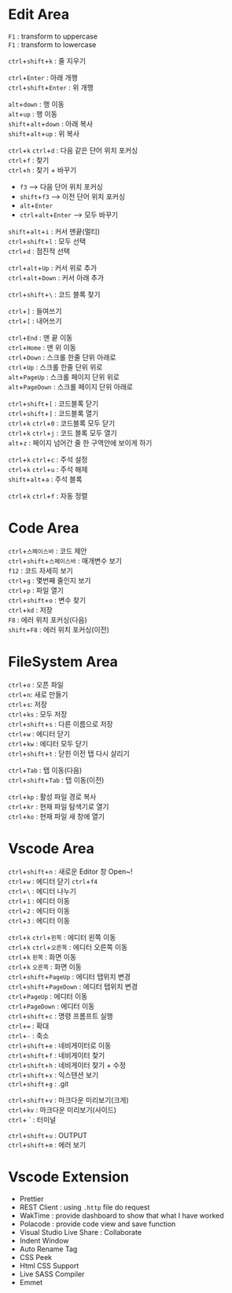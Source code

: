 # Edit Area

`F1` : transform to uppercase<br>
`F1` : transform to lowercase<br>

`ctrl`+`shift`+`k` : 줄 지우기<br>

`ctrl`+`Enter` : 아래 개행<br>
`ctrl`+`shift`+`Enter` : 위 개행<br>

`alt`+`down` : 행 이동<br>
`alt`+`up` : 행 이동 <br>
`shift`+`alt`+`down` : 아래 복사<br>
`shift`+`alt`+`up` : 위 복사<br>

`ctrl`+`k` `ctrl`+`d` : 다음 같은 단어 위치 포커싱<br>
`ctrl`+`f` : 찾기<br>
`ctrl`+`h` : 찾기 + 바꾸기<br>
 - `f3` --> 다음 단어 위치 포커싱<br>
 - `shift`+`f3` --> 이전 단어 위치 포커싱<br>
 - `alt`+`Enter`<br>
 - `ctrl`+`alt`+`Enter` --> 모두 바꾸기<br>

`shift`+`alt`+`i` : 커서 맨끝(멀티)<br>
`ctrl`+`shift`+`l` : 모두 선택<br>
`ctrl`+`d` : 점진적 선택<br>

`ctrl`+`alt`+`Up` : 커서 위로 추가<br>
`ctrl`+`alt`+`Down` : 커서 아래 추가<br>

`ctrl`+`shift`+`\` : 코드 블록 찾기<br>

`ctrl`+`]` : 들여쓰기<br>
`ctrl`+`[` : 내어쓰기 <br>

`ctrl`+`End` : 맨 끝 이동<br>
`ctrl`+`Home` : 맨 위 이동<br>
`ctrl`+`Down` : 스크롤 한줄 단위 아래로<br>
`ctrl`+`Up` : 스크롤 한줄 단위 위로 <br>
`alt`+`PageUp` : 스크롤 페이지 단위 위로<br>
`alt`+`PageDown` : 스크롤 페이지 단위 아래로<br>

`ctrl`+`shift`+`[` : 코드블록 닫기<br>
`ctrl`+`shift`+`]` : 코드블록 열기<br>
`ctrl`+`k` `ctrl`+`0` : 코드블록 모두 닫기<br>
`ctrl`+`k` `ctrl`+`j` : 코드 블록 모두 열기<br>
`alt`+`z` : 페이지 넘어간 줄 한 구역안에 보이게 하기<br>

`ctrl`+`k` `ctrl`+`c` : 주석 설정<br>
`ctrl`+`k` `ctrl`+`u` : 주석 해제<br>
`shift`+`alt`+`a` : 주석 블록<br>

`ctrl`+`k` `ctrl`+`f` : 자동 정렬<br>

# Code Area<br>

`ctrl`+`스페이스바` : 코드 제안<br>
`ctrl`+`shift`+`스페이스바` : 매개변수 보기<br>
`f12` : 코드 자세히 보기<br>
`ctrl`+`g` : 몇번째 줄인지 보기<br>
`ctrl`+`p` : 파일 열기<br>
`ctrl`+`shift`+`o` : 변수 찾기<br>
`ctrl`+`kd` : 저장 <br>
`F8` : 에러 위치 포커싱(다음)<br>
`shift`+`F8` : 에러 위치 포커싱(이전)<br>

# FileSystem Area<br>

`ctrl`+`o` : 오픈 파일<br>
`ctrl`+`n`: 새로 만들기<br>
`ctrl`+`s`: 저장 <br>
`ctrl`+`ks` : 모두 저장<br>
`ctrl`+`shift`+`s` : 다른 이름으로 저장<br>
`ctrl`+`w` : 에디터 닫기<br>
`ctrl`+`kw` : 에디터 모두 닫기<br>
`ctrl`+`shift`+`t` : 닫힌 이전 탭 다시 살리기<br>

`ctrl`+`Tab` : 탭 이동(다음)<br>
`ctrl`+`shift`+`Tab` : 탭 이동(이전)<br>

`ctrl`+`kp` : 활성 파일 경로 복사<br>
`ctrl`+`kr` : 현재 파일 탐색기로 열기<br>
`ctrl`+`ko` : 현재 파일 새 창에 열기<br>

# Vscode Area<br>

`ctrl`+`shift`+`n` : 새로운 Editor 창 Open~!<br>
`ctrl`+`w` : 에디터 닫기 `ctrl`+`f4`<br>
`ctrl`+`\` : 에디터 나누기<br>
`ctrl`+`1` : 에디터 이동 <br>
`ctrl`+`2` : 에디터 이동 <br>
`ctrl`+`3` : 에디터 이동 <br>

`ctrl`+`k` `ctrl`+`왼쪽` : 에디터 왼쪽 이동 <br>
`ctrl`+`k` `ctrl`+`오른쪽` : 에디터 오른쪽 이동<br>
`ctrl`+`k` `왼쪽` : 화면 이동<br>
`ctrl`+`k` `오른쪽` : 화면 이동<br>
`ctrl`+`shift`+`PageUp` : 에디터 탭위치 변경<br>
`ctrl`+`shift`+`PageDown` : 에디터 탭위치 변경<br>
`ctrl`+`PageUp` : 에디터 이동<br>
`ctrl`+`PageDown` : 에디터 이동<br>
`ctrl`+`shift`+`c` : 명령 프롬프트 실행<br>
`ctrl`+`=` : 확대<br>
`ctrl`+`-` : 축소<br>
`ctrl`+`shift`+`e` : 네비게이터로 이동<br>
`ctrl`+`shift`+`f` : 네비게이터 찾기<br>
`ctrl`+`shift`+`h` : 네비게이터 찾기 + 수정<br>
`ctrl`+`shift`+`x` : 익스텐션 보기<br>
`ctrl`+`shift`+`g` : .git<br>

`ctrl`+`shift`+`v` : 마크다운 미리보기(크게)<br>
`ctrl`+`kv` : 마크다운 미리보기(사이드)<br>
`ctrl`+ ` : 터미널

`ctrl`+`shift`+`u` : OUTPUT<br>
`ctrl`+`shift`+`m` : 에러 보기<br>

# Vscode Extension <br>
 - Prettier
 - REST Client : using `.http` file do request
 - WakTime : provide dashboard to show that what I have worked
 - Polacode : provide code view and save function
 - Visual Studio Live Share : Collaborate
 - Indent Window
 - Auto Rename Tag
 - CSS Peek
 - Html CSS Support
 - Live SASS Compiler
 - Emmet
